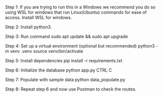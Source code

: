 Step 1: If you are trying to run this in a Windows we recommend you do so using WSL for windows that run Linux(Ubuntu) commands for ease of access. Install WSL for windows.

Step 2: Install python3.

Step 3: Run command
sudo apt update && sudo apt upgrade 

Step 4: Set up a virtual environment (optional but recommended)
python3 -m venv .venv
source venv/bin/activate

Step 5: Install dependencies
pip install -r requirements.txt

Step 6: Initialize the database
python app.py
CTRL C

Step 7: Populate with sample data
python data_populate.py

Step 8:  Repeat step 6 and now use Postman to check the routes.
